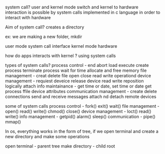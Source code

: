 system call?
user and kernel mode switch and kernel to hardware interaction is possible by system calls
implemented in c language in order to interact with hardware

Aim of system call?
creates a directory

ex: we are making a new folder, mkdir

user mode
system call interface
kernel mode
hardware

how do apps interacts with kernel ?
using system calls

types of system calls?
process control - end abort load execute create process terminate process wait for time allocate and free memory
file management - creat delete file open close read write operationd
device management - requiest deveice release device read write reposition logically attach
info maintainance - get time or date, set time or date get process ffile device attributes
communication management - create delete connections send and receive messages attach nd detach remote devices

some of system calls
process control - fork() exit() wait()
file management - open() read() write() chmod() close()
device management - loct() read() write()
info management - getpid() alarm() sleep()
communication - pipe() mmap()

In os, everything works in the form of tree, if we open terminal and create a new directory and make some operations

open terminal - parent tree
make directory - child root
